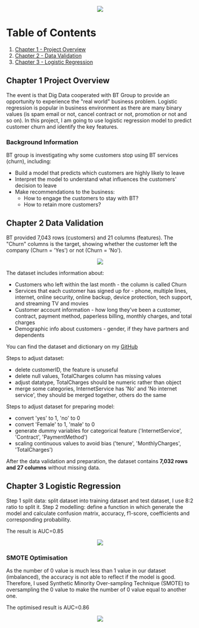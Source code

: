 <p align = "center">
<img src="https://github.com/xiangivyli/Data-Science-Porfolio/blob/main/BT%20Customer%20Churn%20Prediction/Image/BT%20Logo.jpg">
</p>


# Table of Contents
1. [Chapter 1 - Project Overview](#ch1)
2. [Chapter 2 - Data Validation](#ch2)
3. [Chapter 3 - Logistic Regression](#ch3)

<a id = "ch1"></a>
## Chapter 1 Project Overview
The event is that Dig Data cooperated with BT Group to provide an opportunity to experience the "real world" business problem. Logistic regression is popular in business environment as there are many binary values (is spam email or not, cancel contract or not, promotion or not and so on). In this project, I am going to use logistic regression model to predict customer churn and identify the key features.

### Background Information
BT group is investigating why some customers stop using BT services (churn), including:
- Build a model that predicts which customers are highly likely to leave 
- Interpret the model to understand what influences the customers' decision to leave
- Make recommendations to the business:
  - How to engage the customers to stay with BT?
  - How to retain more customers?


<a id = "ch2"></a>
## Chapter 2 Data Validation
BT provided 7,043 rows (customers) and 21 columns (features). The "Churn" columns is the target, showing whether the customer left the company (Churn = 'Yes') or not (Churn = 'No').
<p align = "center">
<img src="https://github.com/xiangivyli/Data-Science-Porfolio/blob/main/BT%20Customer%20Churn%20Prediction/Image/Data%20Snapshot.jpg">
</p>
The dataset includes information about:

- Customers who left within the last month - the column is called Churn
- Services that each customer has signed up for - phone, multiple lines, internet, online security, online backup, device protection, tech support, and streaming TV and movies
- Customer account information - how long they've been a customer, contract, payment method, paperless billing, monthly charges, and total charges
- Demographic info about customers - gender, if they have partners and dependents

You can find the dataset and dictionary on my [GitHub](https://github.com/xiangivyli/Data-Science-Porfolio/tree/main/BT%20Customer%20Churn%20Prediction/Data)

Steps to adjust dataset:

- delete customerID, the feature is unuseful
- delete null values, TotalCharges column has missing values
- adjust datatype, TotalCharges should be numeric rather than object
- merge some categories, InternetService has 'No' and 'No internet service', they should be merged together, others do the same

Steps to adjust dataset for preparing model:

- convert 'yes' to 1, 'no' to 0
- convert 'Female' to 1, 'male' to 0
- generate dummy variables for categorical feature ('InternetService', 'Contract', 'PaymentMethod')
- scaling continuous values to avoid bias ('tenure', 'MonthlyCharges', 'TotalCharges')

After the data validation and preparation, the dataset contains **7,032 rows and 27 columns** without missing data.

<a id = "ch3"></a>
## Chapter 3 Logistic Regression

Step 1 split data: split dataset into training dataset and test dataset, I use 8:2 ratio to split it.
Step 2 modelling: define a function in which generate the model and calculate confusion matrix, accuracy, f1-score, coefficients and corresponding probability.

The result is AUC=0.85

<p align = "center">
<img src="https://github.com/xiangivyli/Data-Science-Porfolio/blob/main/BT%20Customer%20Churn%20Prediction/Image/ROC.png">
</p>

### SMOTE Optimisation

As the number of 0 value is much less than 1 value in our dataset (imbalanced), the accuracy is not able to reflect if the model is good. Therefore, I used Synthetic Minority Over-sampling Technique (SMOTE) to oversampling the 0 value to make the number of 0 value equal to another one.

The optimised result is AUC=0.86
<p align = "center">
<img src="https://github.com/xiangivyli/Data-Science-Porfolio/blob/main/BT%20Customer%20Churn%20Prediction/Image/ROC-SMOTE.png">
</p>

